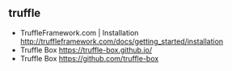 ## truffle

* TruffleFramework.com | Installation http://truffleframework.com/docs/getting_started/installation
* Truffle Box  https://truffle-box.github.io/
* Truffle Box  https://github.com/truffle-box
